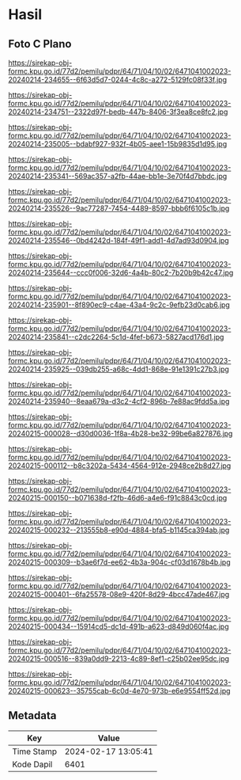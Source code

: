 # Hasil

## Foto C Plano

https://sirekap-obj-formc.kpu.go.id/77d2/pemilu/pdpr/64/71/04/10/02/6471041002023-20240214-234655--6f63d5d7-0244-4c8c-a272-5129fc08f33f.jpg

https://sirekap-obj-formc.kpu.go.id/77d2/pemilu/pdpr/64/71/04/10/02/6471041002023-20240214-234751--2322d97f-bedb-447b-8406-3f3ea8ce8fc2.jpg

https://sirekap-obj-formc.kpu.go.id/77d2/pemilu/pdpr/64/71/04/10/02/6471041002023-20240214-235005--bdabf927-932f-4b05-aee1-15b9835d1d95.jpg

https://sirekap-obj-formc.kpu.go.id/77d2/pemilu/pdpr/64/71/04/10/02/6471041002023-20240214-235341--569ac357-a2fb-44ae-bb1e-3e70f4d7bbdc.jpg

https://sirekap-obj-formc.kpu.go.id/77d2/pemilu/pdpr/64/71/04/10/02/6471041002023-20240214-235526--9ac77287-7454-4489-8597-bbb6f6105c1b.jpg

https://sirekap-obj-formc.kpu.go.id/77d2/pemilu/pdpr/64/71/04/10/02/6471041002023-20240214-235546--0bd4242d-184f-49f1-add1-4d7ad93d0904.jpg

https://sirekap-obj-formc.kpu.go.id/77d2/pemilu/pdpr/64/71/04/10/02/6471041002023-20240214-235644--ccc0f006-32d6-4a4b-80c2-7b20b9b42c47.jpg

https://sirekap-obj-formc.kpu.go.id/77d2/pemilu/pdpr/64/71/04/10/02/6471041002023-20240214-235901--8f890ec9-c4ae-43a4-9c2c-9efb23d0cab6.jpg

https://sirekap-obj-formc.kpu.go.id/77d2/pemilu/pdpr/64/71/04/10/02/6471041002023-20240214-235841--c2dc2264-5c1d-4fef-b673-5827acd176d1.jpg

https://sirekap-obj-formc.kpu.go.id/77d2/pemilu/pdpr/64/71/04/10/02/6471041002023-20240214-235925--039db255-a68c-4dd1-868e-91e1391c27b3.jpg

https://sirekap-obj-formc.kpu.go.id/77d2/pemilu/pdpr/64/71/04/10/02/6471041002023-20240214-235940--8eaa679a-d3c2-4cf2-896b-7e88ac9fdd5a.jpg

https://sirekap-obj-formc.kpu.go.id/77d2/pemilu/pdpr/64/71/04/10/02/6471041002023-20240215-000028--d30d0036-1f8a-4b28-be32-99be6a827876.jpg

https://sirekap-obj-formc.kpu.go.id/77d2/pemilu/pdpr/64/71/04/10/02/6471041002023-20240215-000112--b8c3202a-5434-4564-912e-2948ce2b8d27.jpg

https://sirekap-obj-formc.kpu.go.id/77d2/pemilu/pdpr/64/71/04/10/02/6471041002023-20240215-000150--b071638d-f2fb-46d6-a4e6-f91c8843c0cd.jpg

https://sirekap-obj-formc.kpu.go.id/77d2/pemilu/pdpr/64/71/04/10/02/6471041002023-20240215-000232--213555b8-e90d-4884-bfa5-b1145ca394ab.jpg

https://sirekap-obj-formc.kpu.go.id/77d2/pemilu/pdpr/64/71/04/10/02/6471041002023-20240215-000309--b3ae6f7d-ee62-4b3a-904c-cf03d1678b4b.jpg

https://sirekap-obj-formc.kpu.go.id/77d2/pemilu/pdpr/64/71/04/10/02/6471041002023-20240215-000401--6fa25578-08e9-420f-8d29-4bcc47ade467.jpg

https://sirekap-obj-formc.kpu.go.id/77d2/pemilu/pdpr/64/71/04/10/02/6471041002023-20240215-000434--15914cd5-dc1d-491b-a623-d849d060f4ac.jpg

https://sirekap-obj-formc.kpu.go.id/77d2/pemilu/pdpr/64/71/04/10/02/6471041002023-20240215-000516--839a0dd9-2213-4c89-8ef1-c25b02ee95dc.jpg

https://sirekap-obj-formc.kpu.go.id/77d2/pemilu/pdpr/64/71/04/10/02/6471041002023-20240215-000623--35755cab-6c0d-4e70-973b-e6e9554ff52d.jpg


## Metadata

| Key        | Value               |
| ---------- | ------------------- |
| Time Stamp | 2024-02-17 13:05:41 |
| Kode Dapil | 6401                |




